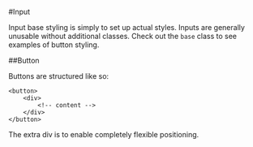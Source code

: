 #Input

Input base styling is simply to set up actual styles. Inputs are generally unusable without additional classes. Check out the `base` class to see examples of button styling.


##Button

Buttons are structured like so:

	<button>
		<div>
			<!-- content -->
		</div>
	</button>

The extra div is to enable completely flexible positioning.